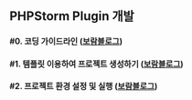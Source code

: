 ## PHPStorm Plugin 개발
#### #0. 코딩 가이드라인 ([보람블로그](https://velog.io/@bona/PHPStorm-Plugin-%EA%B0%9C%EB%B0%9C))
#### #1. 템플릿 이용하여 프로젝트 생성하기 ([보람블로그](https://velog.io/@bona/PHPStorm-Plugin-%EA%B0%9C%EB%B0%9C-1.-%ED%85%9C%ED%94%8C%EB%A6%BF-%EC%9D%B4%EC%9A%A9%ED%95%98%EC%97%AC-%ED%94%84%EB%A1%9C%EC%A0%9D%ED%8A%B8-%EC%83%9D%EC%84%B1%ED%95%98%EA%B8%B0))
#### #2. 프로젝트 환경 설정 및 실행 ([보람블로그](https://velog.io/@bona/PHPStorm-Plugin-%EA%B0%9C%EB%B0%9C-2.-%ED%94%84%EB%A1%9C%EC%A0%9D%ED%8A%B8-%ED%99%98%EA%B2%BD-%EC%84%A4%EC%A0%95))
